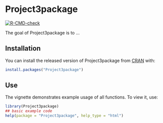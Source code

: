 
# Project3package

<!-- badges: start -->
[![R-CMD-check](https://github.com/morgandputnam/Project3package/workflows/R-CMD-check/badge.svg)](https://github.com/morgandputnam/Project3package/actions)
<!-- badges: end -->

The goal of Project3package is to ...

## Installation

You can install the released version of Project3package from [CRAN](https://CRAN.R-project.org) with:

``` r
install.packages("Project3package")
```

## Use

The vignette demonstrates example usage of all functions. To view it, use:

``` r
library(Project3package)
## basic example code
help(package = "Project3package", help_type = "html")
```

